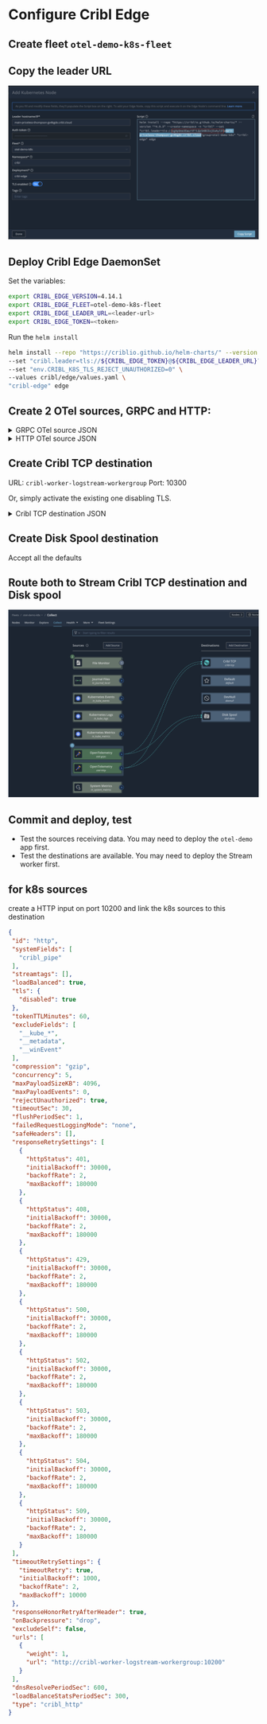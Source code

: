 # Configure Cribl Edge
## Create fleet `otel-demo-k8s-fleet`

## Copy the leader URL
![Diagram](../../images/add-edge-daemonset.png)

## Deploy Cribl Edge DaemonSet
Set the variables:
```bash
export CRIBL_EDGE_VERSION=4.14.1
export CRIBL_EDGE_FLEET=otel-demo-k8s-fleet
export CRIBL_EDGE_LEADER_URL=<leader-url>
export CRIBL_EDGE_TOKEN=<token>
```
Run the `helm install`
```bash
helm install --repo "https://criblio.github.io/helm-charts/" --version "^${CRIBL_EDGE_VERSION}" --create-namespace -n "cribl" \
--set "cribl.leader=tls://${CRIBL_EDGE_TOKEN}@${CRIBL_EDGE_LEADER_URL}?group=${CRIBL_EDGE_FLEET}" \
--set "env.CRIBL_K8S_TLS_REJECT_UNAUTHORIZED=0" \
--values cribl/edge/values.yaml \
"cribl-edge" edge
```

## Create 2 OTel sources, GRPC and HTTP:
<details>
<summary>GRPC OTel source JSON</summary>

```json
{
    "id": "otel-grpc",
    "disabled": false,
    "sendToRoutes": false,
    "pqEnabled": false,
    "streamtags": [],
    "host": "0.0.0.0",
    "port": 4317,
    "tls": {
        "disabled": true
    },
    "protocol": "grpc",
    "extractSpans": true,
    "extractMetrics": true,
    "otlpVersion": "1.3.1",
    "authType": "none",
    "maxActiveCxn": 1000,
    "extractLogs": true,
    "type": "open_telemetry",
    "connections": []
}
```
</details>
<details>
<summary>HTTP OTel source JSON</summary>

```json
{
"id": "otel-http",
"disabled": false,
"sendToRoutes": false,
"pqEnabled": false,
"streamtags": [],
"host": "0.0.0.0",
"port": 4318,
"tls": {
    "disabled": true
},
"maxActiveReq": 256,
"maxRequestsPerSocket": 0,
"requestTimeout": 0,
"socketTimeout": 0,
"keepAliveTimeout": 15,
"enableHealthCheck": false,
"ipAllowlistRegex": "/.*/",
"ipDenylistRegex": "/^$/",
"protocol": "http",
"extractSpans": true,
"extractMetrics": true,
"otlpVersion": "1.3.1",
"authType": "none",
"extractLogs": true,
"maxActiveCxn": 1000,
"type": "open_telemetry",
"connections": []
}
```
</details>

## Create Cribl TCP destination
URL: `cribl-worker-logstream-workergroup`
Port: 10300

Or, simply activate the existing one disabling TLS.

<details>
<summary>Cribl TCP destination JSON</summary>

```json
{
  "id": "cribl-tcp",
  "systemFields": [
    "cribl_pipe"
  ],
  "streamtags": [],
  "loadBalanced": false,
  "compression": "gzip",
  "logFailedRequests": false,
  "throttleRatePerSec": "0",
  "tls": {
    "disabled": true
  },
  "connectionTimeout": 10000,
  "writeTimeout": 60000,
  "tokenTTLMinutes": 60,
  "excludeFields": [
    "__kube_*",
    "__metadata",
    "__winEvent"
  ],
  "onBackpressure": "block",
  "port": 10300,
  "excludeSelf": false,
  "hosts": [
    {
      "port": 10300,
      "tls": "inherit",
      "weight": 1
    }
  ],
  "dnsResolvePeriodSec": 600,
  "loadBalanceStatsPeriodSec": 300,
  "maxConcurrentSenders": 0,
  "type": "cribl_tcp",
  "host": "cribl-worker-logstream-workergroup"
}
```
</details>

## Create Disk Spool destination
Accept all the defaults

## Route both to Stream Cribl TCP destination and Disk spool
![Diagram](../../images/edge-collect.png)

## Commit and deploy, test
* Test the sources receiving data. You may need to deploy the `otel-demo` app first.
* Test the destinations are available. You may need to deploy the Stream worker first.



 ## for k8s sources 
 create a HTTP input on port 10200
 and link the k8s sources to this destination
 ``` json
 {
  "id": "http",
  "systemFields": [
    "cribl_pipe"
  ],
  "streamtags": [],
  "loadBalanced": true,
  "tls": {
    "disabled": true
  },
  "tokenTTLMinutes": 60,
  "excludeFields": [
    "__kube_*",
    "__metadata",
    "__winEvent"
  ],
  "compression": "gzip",
  "concurrency": 5,
  "maxPayloadSizeKB": 4096,
  "maxPayloadEvents": 0,
  "rejectUnauthorized": true,
  "timeoutSec": 30,
  "flushPeriodSec": 1,
  "failedRequestLoggingMode": "none",
  "safeHeaders": [],
  "responseRetrySettings": [
    {
      "httpStatus": 401,
      "initialBackoff": 30000,
      "backoffRate": 2,
      "maxBackoff": 180000
    },
    {
      "httpStatus": 408,
      "initialBackoff": 30000,
      "backoffRate": 2,
      "maxBackoff": 180000
    },
    {
      "httpStatus": 429,
      "initialBackoff": 30000,
      "backoffRate": 2,
      "maxBackoff": 180000
    },
    {
      "httpStatus": 500,
      "initialBackoff": 30000,
      "backoffRate": 2,
      "maxBackoff": 180000
    },
    {
      "httpStatus": 502,
      "initialBackoff": 30000,
      "backoffRate": 2,
      "maxBackoff": 180000
    },
    {
      "httpStatus": 503,
      "initialBackoff": 30000,
      "backoffRate": 2,
      "maxBackoff": 180000
    },
    {
      "httpStatus": 504,
      "initialBackoff": 30000,
      "backoffRate": 2,
      "maxBackoff": 180000
    },
    {
      "httpStatus": 509,
      "initialBackoff": 30000,
      "backoffRate": 2,
      "maxBackoff": 180000
    }
  ],
  "timeoutRetrySettings": {
    "timeoutRetry": true,
    "initialBackoff": 1000,
    "backoffRate": 2,
    "maxBackoff": 10000
  },
  "responseHonorRetryAfterHeader": true,
  "onBackpressure": "drop",
  "excludeSelf": false,
  "urls": [
    {
      "weight": 1,
      "url": "http://cribl-worker-logstream-workergroup:10200"
    }
  ],
  "dnsResolvePeriodSec": 600,
  "loadBalanceStatsPeriodSec": 300,
  "type": "cribl_http"
}
```